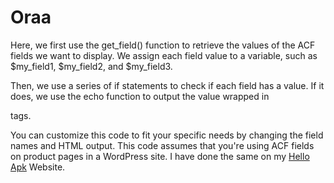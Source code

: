 # Oraa
Here, we first use the get_field() function to retrieve the values of the ACF fields we want to display. We assign each field value to a variable, such as $my_field1, $my_field2, and $my_field3.

Then, we use a series of if statements to check if each field has a value. If it does, we use the echo function to output the value wrapped in <p> tags.

You can customize this code to fit your specific needs by changing the field names and HTML output. This code assumes that you're using ACF fields on product pages in a WordPress site.
I have done the same on my <a href= "https://helloapk.net/">Hello Apk</a> Website. 
